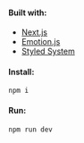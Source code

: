 #### Built with:

- [Next.js](https://nextjs.org/)
- [Emotion.js](https://emotion.sh/)
- [Styled System](https://styled-system.com/)

#### Install:

`npm i`

#### Run:

`npm run dev`